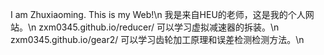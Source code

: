 I am Zhuxiaoming. This is my Web!\n
我是来自HEU的老师，这是我的个人网站。\n
zxm0345.github.io/reducer/ 可以学习虚拟减速器的拆装。\n
zxm0345.github.io/gear2/  可以学习齿轮加工原理和误差检测检测方法。\n
